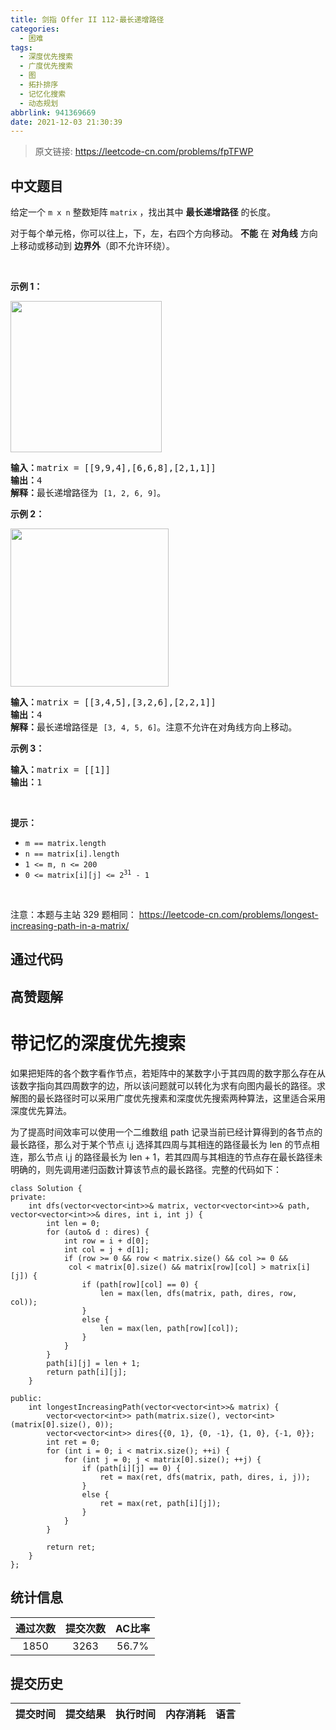 ```yaml
---
title: 剑指 Offer II 112-最长递增路径
categories:
  - 困难
tags:
  - 深度优先搜索
  - 广度优先搜索
  - 图
  - 拓扑排序
  - 记忆化搜索
  - 动态规划
abbrlink: 941369669
date: 2021-12-03 21:30:39
---
```


> 原文链接: https://leetcode-cn.com/problems/fpTFWP




## 中文题目
<div><p>给定一个&nbsp;<code>m x n</code> 整数矩阵&nbsp;<code>matrix</code> ，找出其中 <strong>最长递增路径</strong> 的长度。</p>

<p>对于每个单元格，你可以往上，下，左，右四个方向移动。 <strong>不能</strong> 在 <strong>对角线</strong> 方向上移动或移动到 <strong>边界外</strong>（即不允许环绕）。</p>

<p>&nbsp;</p>

<p><strong>示例 1：</strong></p>

<p><img alt="" src="https://assets.leetcode.com/uploads/2021/01/05/grid1.jpg" style="width: 242px; height: 242px;" /></p>

<pre>
<strong>输入：</strong>matrix = [[9,9,4],[6,6,8],[2,1,1]]
<strong>输出：</strong>4 
<strong>解释：</strong>最长递增路径为&nbsp;<code>[1, 2, 6, 9]</code>。</pre>

<p><strong>示例 2：</strong></p>

<p><img alt="" src="https://assets.leetcode.com/uploads/2021/01/27/tmp-grid.jpg" style="width: 253px; height: 253px;" /></p>

<pre>
<strong>输入：</strong>matrix = [[3,4,5],[3,2,6],[2,2,1]]
<strong>输出：</strong>4 
<strong>解释：</strong>最长递增路径是&nbsp;<code>[3, 4, 5, 6]</code>。注意不允许在对角线方向上移动。
</pre>

<p><strong>示例 3：</strong></p>

<pre>
<strong>输入：</strong>matrix = [[1]]
<strong>输出：</strong>1
</pre>

<p>&nbsp;</p>

<p><strong>提示：</strong></p>

<ul>
	<li><code>m == matrix.length</code></li>
	<li><code>n == matrix[i].length</code></li>
	<li><code>1 &lt;= m, n &lt;= 200</code></li>
	<li><code>0 &lt;= matrix[i][j] &lt;= 2<sup>31</sup> - 1</code></li>
</ul>

<p>&nbsp;</p>

<p><meta charset="UTF-8" />注意：本题与主站 329&nbsp;题相同：&nbsp;<a href="https://leetcode-cn.com/problems/longest-increasing-path-in-a-matrix/">https://leetcode-cn.com/problems/longest-increasing-path-in-a-matrix/</a></p>
</div>

## 通过代码
<RecoDemo>
</RecoDemo>


## 高赞题解
# **带记忆的深度优先搜索**
如果把矩阵的各个数字看作节点，若矩阵中的某数字小于其四周的数字那么存在从该数字指向其四周数字的边，所以该问题就可以转化为求有向图内最长的路径。求解图的最长路径时可以采用广度优先搜素和深度优先搜索两种算法，这里适合采用深度优先算法。

为了提高时间效率可以使用一个二维数组 path 记录当前已经计算得到的各节点的最长路径，那么对于某个节点 i,j 选择其四周与其相连的路径最长为 len 的节点相连，那么节点 i,j 的路径最长为 len + 1，若其四周与其相连的节点存在最长路径未明确的，则先调用递归函数计算该节点的最长路径。完整的代码如下：
```
class Solution {
private:
    int dfs(vector<vector<int>>& matrix, vector<vector<int>>& path, vector<vector<int>>& dires, int i, int j) {
        int len = 0;
        for (auto& d : dires) {
            int row = i + d[0];
            int col = j + d[1];
            if (row >= 0 && row < matrix.size() && col >= 0 &&
             col < matrix[0].size() && matrix[row][col] > matrix[i][j]) {
                if (path[row][col] == 0) {
                    len = max(len, dfs(matrix, path, dires, row, col));
                }
                else {
                    len = max(len, path[row][col]);
                }
            }
        }
        path[i][j] = len + 1;
        return path[i][j];
    }

public:
    int longestIncreasingPath(vector<vector<int>>& matrix) {
        vector<vector<int>> path(matrix.size(), vector<int>(matrix[0].size(), 0));
        vector<vector<int>> dires{{0, 1}, {0, -1}, {1, 0}, {-1, 0}};
        int ret = 0;
        for (int i = 0; i < matrix.size(); ++i) {
            for (int j = 0; j < matrix[0].size(); ++j) {
                if (path[i][j] == 0) {
                    ret = max(ret, dfs(matrix, path, dires, i, j));
                }
                else {
                    ret = max(ret, path[i][j]);
                }
            }
        }

        return ret;
    }
};
```


## 统计信息
| 通过次数 | 提交次数 | AC比率 |
| :------: | :------: | :------: |
|    1850    |    3263    |   56.7%   |

## 提交历史
| 提交时间 | 提交结果 | 执行时间 |  内存消耗  | 语言 |
| :------: | :------: | :------: | :--------: | :--------: |
